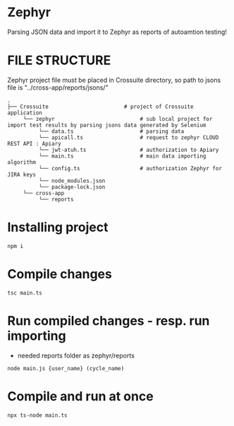 # Zephyr

Parsing JSON data and import it to Zephyr as reports of autoamtion testing!

# FILE STRUCTURE
Zephyr project file must be placed in Crossuite directory, so path to jsons file is "../cross-app/reports/jsons/"

```shell script
.
├── Crossuite                        # project of Crossuite application
     └── zephyr                           # sub local project for import test results by parsing jsons data generated by Selenium
          └── data.ts                     # parsing data
          └── apicall.ts                  # request to zephyr CLOUD REST API : Apiary
          └── jwt-atuh.ts                 # authorization to Apiary
          └── main.ts                     # main data importing algorithm
          └── config.ts                   # authorization Zephyr for JIRA keys 
          └── node_modules.json
          └── package-lock.json
     └── cross-app 
          └── reports
```


# Installing project
```shell script
npm i
```

# Compile changes
```shell script
tsc main.ts
```

# Run compiled changes - resp. run importing
- needed reports folder as zephyr/reports
```shell script
node main.js {user_name} (cycle_name)
```

# Compile and run at once
```shell script
npx ts-node main.ts
```

